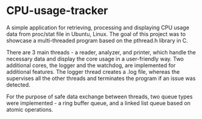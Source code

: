 # CPU-usage-tracker

A simple application for retrieving, processing and displaying CPU usage data from proc/stat file in Ubuntu, Linux.
The goal of this project was to showcase a multi-threaded program based on the pthread.h library in C.

There are 3 main threads - a reader, analyzer, and printer, which handle the necessary data and display the core usage in a user-friendly way.
Two additional cores, the logger and the watchdog, are implemented for additional features. The logger thread creates a .log file, 
whereas the supervises all the other threads and terminates the program if an issue was detected.

For the purpose of safe data exchange between threads, two queue types were implemented - a ring buffer queue, and a linked list queue based on atomic operations.
